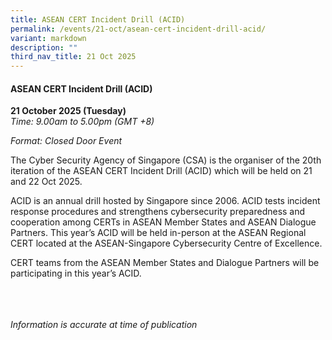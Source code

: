 ```yaml
---
title: ASEAN CERT Incident Drill (ACID)
permalink: /events/21-oct/asean-cert-incident-drill-acid/
variant: markdown
description: ""
third_nav_title: 21 Oct 2025
---
```

#### **ASEAN CERT Incident Drill (ACID)**

**21 October 2025 (Tuesday)**  
*Time: 9.00am to 5.00pm (GMT +8)*

*Format: Closed Door Event*

The Cyber Security Agency of Singapore (CSA) is the organiser of the 20th iteration of the ASEAN CERT Incident Drill (ACID) which will be held on 21 and 22 Oct 2025.  

ACID is an annual drill hosted by Singapore since 2006. ACID tests incident response procedures and strengthens cybersecurity preparedness and cooperation among CERTs in ASEAN Member States and ASEAN Dialogue Partners. This year’s ACID will be held in-person at the ASEAN Regional CERT located at the ASEAN-Singapore Cybersecurity Centre of Excellence.

CERT teams from the ASEAN Member States and Dialogue Partners will be participating in this year’s ACID.

<br><br><br>
*Information is accurate at time of publication*